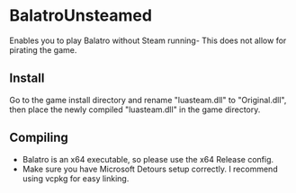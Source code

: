 # BalatroUnsteamed

Enables you to play Balatro without Steam running- This does not allow for pirating the game.

## Install
Go to the game install directory and rename "luasteam.dll" to "Original.dll", then place the newly compiled "luasteam.dll" in the game directory.

## Compiling
- Balatro is an x64 executable, so please use the x64 Release config.
- Make sure you have Microsoft Detours setup correctly. I recommend using vcpkg for easy linking.
